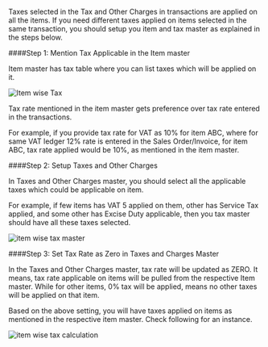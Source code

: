 
Taxes selected in the Tax and Other Charges in transactions are applied on all the items. If you need different taxes applied on items selected in the same transaction, you should setup you item and tax master as explained in the steps below.

####Step 1: Mention Tax Applicable in the Item master

Item master has tax table where you can list taxes which will be applied on it.

![Item wise Tax](/assets/manual_erpnext_com/old_images/erpnext/item-wise-tax.png)

Tax rate mentioned in the item master gets preference over tax rate entered in the transactions. 

For example, if you provide tax rate for VAT as 10% for item ABC, where for same VAT ledger 12% rate is entered in the Sales Order/Invoice, for item ABC, tax rate applied would be 10%, as mentioned in the item master.

####Step 2: Setup Taxes and Other Charges

In Taxes and Other Charges master, you should select all the applicable taxes which could be applicable on item.

For example, if few items has VAT 5 applied on them, other has Service Tax applied, and some other has Excise Duty applicable, then you tax master should have all these taxes selected.

![item wise tax master](/assets/manual_erpnext_com/old_images/erpnext/item-wise-tax-master.png)

####Step 3: Set Tax Rate as Zero in Taxes and Charges Master

In the Taxes and Other Charges master, tax rate will be updated as ZERO. It means, tax rate applicable on items will be pulled from the respective Item master. While for other items, 0% tax will be applied, means no other taxes will be applied on that item.

Based on the above setting, you will have taxes applied on items as mentioned in the respective item master. Check following for an instance.

![item wise tax calculation](/assets/manual_erpnext_com/old_images/erpnext/item-wise-tax-calc.png)